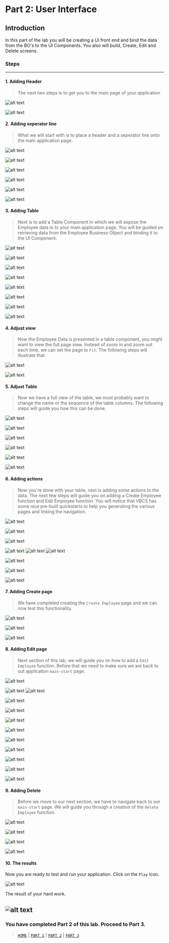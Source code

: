 # Part 2: User Interface

## Introduction
In this part of the lab you will be creating a UI front end and bind the data from the BO's to the UI Components. You also will build, Create, Edit and Delete screens.

### Steps
----
#### 1. Adding Header
> The next two steps is to get you to the main page of your application

![alt text](../resources/images/ui/29.png "Logo Title Text 1")

![alt text](../resources/images/ui/30.png "Logo Title Text 1")

#### 2. Adding seperator line
> What we will start with is to place a header and a seperator line onto the main application page.

![alt text](../resources/images/ui/31.png "Logo Title Text 1")

![alt text](../resources/images/ui/32.png "Logo Title Text 1")

![alt text](../resources/images/ui/33.png "Logo Title Text 1")

![alt text](../resources/images/ui/34.png "Logo Title Text 1")

![alt text](../resources/images/ui/35.png "Logo Title Text 1")

![alt text](../resources/images/ui/36.png "Logo Title Text 1")

#### 3. Adding Table
> Next is to add a Table Component in which we will expose the Employee data in to your main application page. You will be guided on retrieving data from the Employee Business Object and binding it to the UI Component.

![alt text](../resources/images/ui/37.png "Logo Title Text 1")

![alt text](../resources/images/ui/38.png "Logo Title Text 1")

![alt text](../resources/images/ui/39.png "Logo Title Text 1")

![alt text](../resources/images/ui/40.png "Logo Title Text 1")

![alt text](../resources/images/ui/41.png "Logo Title Text 1")

![alt text](../resources/images/ui/43.png "Logo Title Text 1")

![alt text](../resources/images/ui/45.png "Logo Title Text 1")

![alt text](../resources/images/ui/46.png "Logo Title Text 1")

#### 4. Adjust view
> Now the Employee Data is presented in a table component, you might want to view the full page view. Instead of zoom in and zoom out each time, we can set the page to `Fit`. The following steps will illustrate that.

![alt text](../resources/images/ui/47.png "Logo Title Text 1")

![alt text](../resources/images/ui/48.png "Logo Title Text 1")

#### 5. Adjust Table
> Now we have a full view of the table, we most probably want to change the name or the sequence of the table columns. The following steps will guide you how this can be done.

![alt text](../resources/images/ui/49.png "Logo Title Text 1")

![alt text](../resources/images/ui/50.png "Logo Title Text 1")

![alt text](../resources/images/ui/51.png "Logo Title Text 1")

![alt text](../resources/images/ui/52.png "Logo Title Text 1")

![alt text](../resources/images/ui/53.png "Logo Title Text 1")

![alt text](../resources/images/ui/54.png "Logo Title Text 1")

#### 6. Adding actions
> Now you're done with your table, next is adding some actions to the data. The next few steps will guide you on adding a Create Employee function and Edit Employee function. You will notice that VBCS has some nice pre-built quickstarts to help you generating the various pages and linking the navigation.

![alt text](../resources/images/ui/55.png "Logo Title Text 1")

![alt text](../resources/images/ui/56.png "Logo Title Text 1")

![alt text](../resources/images/ui/57.png "Logo Title Text 1")

![alt text](../resources/images/ui/58.png "Logo Title Text 1")
![alt text](../resources/images/ui/81.png "Logo Title Text 1")
![alt text](../resources/images/ui/59.png "Logo Title Text 1")

![alt text](../resources/images/ui/60.png "Logo Title Text 1")

![alt text](../resources/images/ui/61.png "Logo Title Text 1")

![alt text](../resources/images/ui/62.png "Logo Title Text 1")

#### 7. Adding Create page
> We have completed creating the `Create Employee` page and we can now test this functionality.

![alt text](../resources/images/ui/63.png "Logo Title Text 1")

![alt text](../resources/images/ui/64.png "Logo Title Text 1")

![alt text](../resources/images/ui/65.png "Logo Title Text 1")

#### 8. Adding Edit page
> Next section of this lab, we will guide you on how to add a `Edit Employee` function. Before that we need to make sure we are back to out application `main-start` page.

![alt text](../resources/images/ui/66.png "Logo Title Text 1")

![alt text](../resources/images/ui/67.png "Logo Title Text 1")
![alt text](../resources/images/ui/82.png "Logo Title Text 1")

![alt text](../resources/images/ui/68.png "Logo Title Text 1")

![alt text](../resources/images/ui/69.png "Logo Title Text 1")

![alt text](../resources/images/ui/70.png "Logo Title Text 1")

![alt text](../resources/images/ui/71.png "Logo Title Text 1")

![alt text](../resources/images/ui/72.png "Logo Title Text 1")

![alt text](../resources/images/ui/73.png "Logo Title Text 1")

![alt text](../resources/images/ui/74.png "Logo Title Text 1")

![alt text](../resources/images/ui/75.png "Logo Title Text 1")

![alt text](../resources/images/ui/76.png "Logo Title Text 1")

#### 9. Adding Delete
> Before we move to our next section, we have to navigate back to our `main-start` page. We will guide you through a creation of the `Delete Employee` function.

![alt text](../resources/images/ui/77.png "Logo Title Text 1")

![alt text](../resources/images/ui/78.png "Logo Title Text 1")

![alt text](../resources/images/ui/79.png "Logo Title Text 1")

![alt text](../resources/images/ui/80.png "Logo Title Text 1")

#### 10. The results
Now you are ready to test and run your application. Click on the `Play` icon.

![alt text](../resources/images/ui/83.png "Logo Title Text 1")

The result of your hard work.

![alt text](../resources/images/ui/84.png "Logo Title Text 1")
----
### You have completed Part 2 of this lab. Proceed to Part 3.

> [`HOME`](../README.md) | [`PART 1`](PART_1.md) | [`PART 2`](PART_2.md) | [`PART 3`](PART_3.md)
